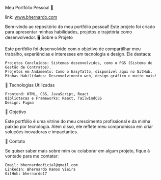 Meu Portfólio Pessoal 🌟

link: www.bhernardo.com

Bem-vindo ao repositório do meu portfólio pessoal! Este projeto foi criado para apresentar minhas habilidades, projetos e trajetória como desenvolvedor.
🖥️ Sobre o Projeto

Este portfólio foi desenvolvido com o objetivo de compartilhar meu trabalho, experiências e interesses em tecnologia e design. Ele destaca:

    Projetos Concluídos: Sistemas desenvolvidos, como o PGS (Sistema de Gestão de Contratos).
    Projetos em Andamento: Como o EasyTatto, disponível aqui no GitHub.
    Minhas Habilidades: Desenvolvimento web, design gráfico e muito mais!

🚀 Tecnologias Utilizadas

    Frontend: HTML, CSS, JavaScript, React
    Bibliotecas e Frameworks: React, TailwindCSS
    Design: Figma

🎯 Objetivo

Este portfólio é uma vitrine do meu crescimento profissional e da minha paixão por tecnologia. Além disso, ele reflete meu compromisso em criar soluções inovadoras e impactantes.

📩 Contato

Se quiser saber mais sobre mim ou colaborar em algum projeto, fique à vontade para me contatar:

    Email: bhernardooficial@gmail.com
    LinkedIn: Bhernardo Ramos Vieira
    GitHub: bhernardo17

